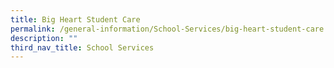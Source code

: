 ```yaml
---
title: Big Heart Student Care
permalink: /general-information/School-Services/big-heart-student-care
description: ""
third_nav_title: School Services
---
```

